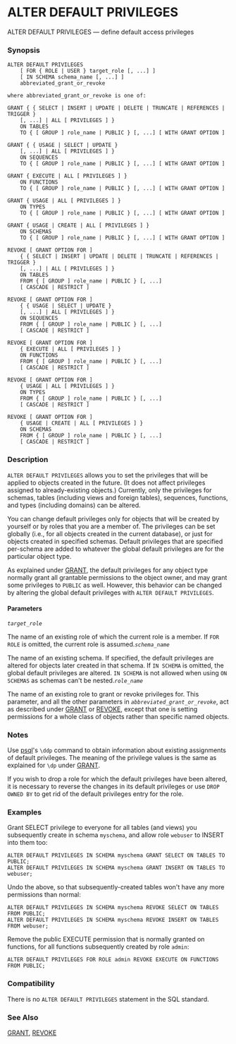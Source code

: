# ALTER DEFAULT PRIVILEGES

ALTER DEFAULT PRIVILEGES — define default access privileges

### Synopsis

```text
ALTER DEFAULT PRIVILEGES
    [ FOR { ROLE | USER } target_role [, ...] ]
    [ IN SCHEMA schema_name [, ...] ]
    abbreviated_grant_or_revoke

where abbreviated_grant_or_revoke is one of:

GRANT { { SELECT | INSERT | UPDATE | DELETE | TRUNCATE | REFERENCES | TRIGGER }
    [, ...] | ALL [ PRIVILEGES ] }
    ON TABLES
    TO { [ GROUP ] role_name | PUBLIC } [, ...] [ WITH GRANT OPTION ]

GRANT { { USAGE | SELECT | UPDATE }
    [, ...] | ALL [ PRIVILEGES ] }
    ON SEQUENCES
    TO { [ GROUP ] role_name | PUBLIC } [, ...] [ WITH GRANT OPTION ]

GRANT { EXECUTE | ALL [ PRIVILEGES ] }
    ON FUNCTIONS
    TO { [ GROUP ] role_name | PUBLIC } [, ...] [ WITH GRANT OPTION ]

GRANT { USAGE | ALL [ PRIVILEGES ] }
    ON TYPES
    TO { [ GROUP ] role_name | PUBLIC } [, ...] [ WITH GRANT OPTION ]

GRANT { USAGE | CREATE | ALL [ PRIVILEGES ] }
    ON SCHEMAS
    TO { [ GROUP ] role_name | PUBLIC } [, ...] [ WITH GRANT OPTION ]

REVOKE [ GRANT OPTION FOR ]
    { { SELECT | INSERT | UPDATE | DELETE | TRUNCATE | REFERENCES | TRIGGER }
    [, ...] | ALL [ PRIVILEGES ] }
    ON TABLES
    FROM { [ GROUP ] role_name | PUBLIC } [, ...]
    [ CASCADE | RESTRICT ]

REVOKE [ GRANT OPTION FOR ]
    { { USAGE | SELECT | UPDATE }
    [, ...] | ALL [ PRIVILEGES ] }
    ON SEQUENCES
    FROM { [ GROUP ] role_name | PUBLIC } [, ...]
    [ CASCADE | RESTRICT ]

REVOKE [ GRANT OPTION FOR ]
    { EXECUTE | ALL [ PRIVILEGES ] }
    ON FUNCTIONS
    FROM { [ GROUP ] role_name | PUBLIC } [, ...]
    [ CASCADE | RESTRICT ]

REVOKE [ GRANT OPTION FOR ]
    { USAGE | ALL [ PRIVILEGES ] }
    ON TYPES
    FROM { [ GROUP ] role_name | PUBLIC } [, ...]
    [ CASCADE | RESTRICT ]

REVOKE [ GRANT OPTION FOR ]
    { USAGE | CREATE | ALL [ PRIVILEGES ] }
    ON SCHEMAS
    FROM { [ GROUP ] role_name | PUBLIC } [, ...]
    [ CASCADE | RESTRICT ]
```

### Description

`ALTER DEFAULT PRIVILEGES` allows you to set the privileges that will be applied to objects created in the future. \(It does not affect privileges assigned to already-existing objects.\) Currently, only the privileges for schemas, tables \(including views and foreign tables\), sequences, functions, and types \(including domains\) can be altered.

You can change default privileges only for objects that will be created by yourself or by roles that you are a member of. The privileges can be set globally \(i.e., for all objects created in the current database\), or just for objects created in specified schemas. Default privileges that are specified per-schema are added to whatever the global default privileges are for the particular object type.

As explained under [GRANT](https://www.postgresql.org/docs/10/static/sql-grant.html), the default privileges for any object type normally grant all grantable permissions to the object owner, and may grant some privileges to `PUBLIC` as well. However, this behavior can be changed by altering the global default privileges with `ALTER DEFAULT PRIVILEGES`.

#### Parameters

_`target_role`_

The name of an existing role of which the current role is a member. If `FOR ROLE` is omitted, the current role is assumed._`schema_name`_

The name of an existing schema. If specified, the default privileges are altered for objects later created in that schema. If `IN SCHEMA` is omitted, the global default privileges are altered. `IN SCHEMA` is not allowed when using `ON SCHEMAS` as schemas can't be nested._`role_name`_

The name of an existing role to grant or revoke privileges for. This parameter, and all the other parameters in _`abbreviated_grant_or_revoke`_, act as described under [GRANT](https://www.postgresql.org/docs/10/static/sql-grant.html) or [REVOKE](https://www.postgresql.org/docs/10/static/sql-revoke.html), except that one is setting permissions for a whole class of objects rather than specific named objects.

### Notes

Use [psql](https://www.postgresql.org/docs/10/static/app-psql.html)'s `\ddp` command to obtain information about existing assignments of default privileges. The meaning of the privilege values is the same as explained for `\dp` under [GRANT](https://www.postgresql.org/docs/10/static/sql-grant.html).

If you wish to drop a role for which the default privileges have been altered, it is necessary to reverse the changes in its default privileges or use `DROP OWNED BY` to get rid of the default privileges entry for the role.

### Examples

Grant SELECT privilege to everyone for all tables \(and views\) you subsequently create in schema `myschema`, and allow role `webuser` to INSERT into them too:

```text
ALTER DEFAULT PRIVILEGES IN SCHEMA myschema GRANT SELECT ON TABLES TO PUBLIC;
ALTER DEFAULT PRIVILEGES IN SCHEMA myschema GRANT INSERT ON TABLES TO webuser;
```

Undo the above, so that subsequently-created tables won't have any more permissions than normal:

```text
ALTER DEFAULT PRIVILEGES IN SCHEMA myschema REVOKE SELECT ON TABLES FROM PUBLIC;
ALTER DEFAULT PRIVILEGES IN SCHEMA myschema REVOKE INSERT ON TABLES FROM webuser;
```

Remove the public EXECUTE permission that is normally granted on functions, for all functions subsequently created by role `admin`:

```text
ALTER DEFAULT PRIVILEGES FOR ROLE admin REVOKE EXECUTE ON FUNCTIONS FROM PUBLIC;
```

### Compatibility

There is no `ALTER DEFAULT PRIVILEGES` statement in the SQL standard.

### See Also

[GRANT](https://www.postgresql.org/docs/10/static/sql-grant.html), [REVOKE](https://www.postgresql.org/docs/10/static/sql-revoke.html)

